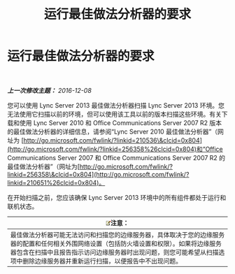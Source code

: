 ﻿---
title: 运行最佳做法分析器的要求
TOCTitle: 运行最佳做法分析器的要求
ms:assetid: 3c7dc44e-5f8a-40a7-9ebb-9ad707ac0007
ms:mtpsurl: https://technet.microsoft.com/zh-cn/library/Gg591345(v=OCS.15)
ms:contentKeyID: 49312567
ms.date: 12/10/2016
mtps_version: v=OCS.15
ms.translationtype: HT
---

# 运行最佳做法分析器的要求

 

_**上一次修改主题：** 2016-12-08_

您可以使用 Lync Server 2013 最佳做法分析器扫描 Lync Server 2013 环境。您无法使用它扫描以前的环境，但可以使用该工具以前的版本扫描这些环境。有关下载和使用 Lync Server 2010 和 Office Communications Server 2007 R2 版本的最佳做法分析器的详细信息，请参阅“Lync Server 2010 最佳做法分析器”（网址为 [http://go.microsoft.com/fwlink/?linkid=210536\&clcid=0x804](http://go.microsoft.com/fwlink/?linkid=256358%26clcid=0x804)和“Office Communications Server 2007 和 Office Communications Server 2007 R2 的最佳做法分析器”（网址为[http://go.microsoft.com/fwlink/?linkid=256358\&clcid=0x804](http://go.microsoft.com/fwlink/?linkid=210651%26clcid=0x804)。

在开始扫描之前，您应该确保 Lync Server 2013 环境中的所有组件都处于运行和联机状态。

<table>
<thead>
<tr class="header">
<th><img src="images/Dn783119.note(OCS.15).gif" title="note" alt="note" />注意：</th>
</tr>
</thead>
<tbody>
<tr class="odd">
<td>最佳做法分析器可能无法访问和扫描您的边缘服务器，具体取决于您的边缘服务器的配置和任何相关外围网络设置（包括防火墙设置和权限）。如果将边缘服务器包含在扫描中且报告指示访问边缘服务器时出现问题，则您可能希望从扫描选项中删除边缘服务器并重新运行扫描，以便报告中不出现问题。</td>
</tr>
</tbody>
</table>

